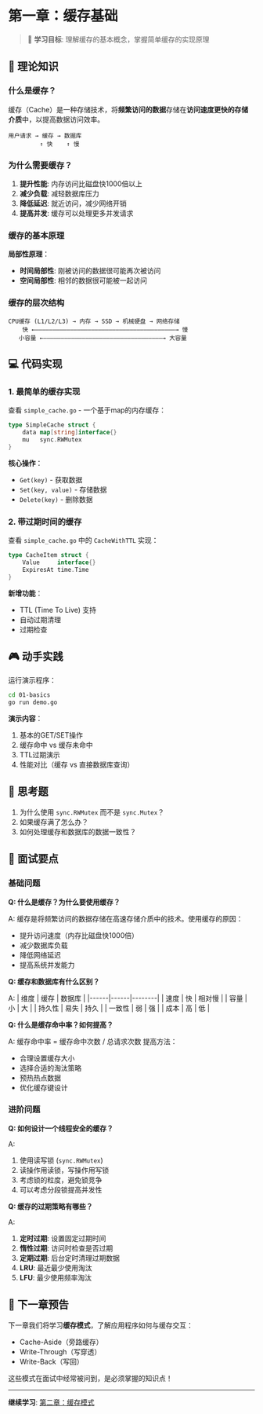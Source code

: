 # 第一章：缓存基础

> 🎯 **学习目标**: 理解缓存的基本概念，掌握简单缓存的实现原理

## 📖 理论知识

### 什么是缓存？

缓存（Cache）是一种存储技术，将**频繁访问的数据**存储在**访问速度更快的存储介质**中，以提高数据访问效率。

```
用户请求 → 缓存 → 数据库
         ↑ 快    ↑ 慢
```

### 为什么需要缓存？

1. **提升性能**: 内存访问比磁盘快1000倍以上
2. **减少负载**: 减轻数据库压力
3. **降低延迟**: 就近访问，减少网络开销
4. **提高并发**: 缓存可以处理更多并发请求

### 缓存的基本原理

**局部性原理**：
- **时间局部性**: 刚被访问的数据很可能再次被访问
- **空间局部性**: 相邻的数据很可能被一起访问

### 缓存的层次结构

```
CPU缓存 (L1/L2/L3) → 内存 → SSD → 机械硬盘 → 网络存储
    快 ←————————————————————————————————————————→ 慢
   小容量 ←——————————————————————————————————→ 大容量
```

## 💻 代码实现

### 1. 最简单的缓存实现

查看 `simple_cache.go` - 一个基于map的内存缓存：

```go
type SimpleCache struct {
    data map[string]interface{}
    mu   sync.RWMutex
}
```

**核心操作**：
- `Get(key)` - 获取数据
- `Set(key, value)` - 存储数据  
- `Delete(key)` - 删除数据

### 2. 带过期时间的缓存

查看 `simple_cache.go` 中的 `CacheWithTTL` 实现：

```go
type CacheItem struct {
    Value     interface{}
    ExpiresAt time.Time
}
```

**新增功能**：
- TTL (Time To Live) 支持
- 自动过期清理
- 过期检查

## 🎮 动手实践

运行演示程序：

```bash
cd 01-basics
go run demo.go
```

**演示内容**：
1. 基本的GET/SET操作
2. 缓存命中 vs 缓存未命中
3. TTL过期演示
4. 性能对比（缓存 vs 直接数据库查询）

## 🤔 思考题

1. 为什么使用 `sync.RWMutex` 而不是 `sync.Mutex`？
2. 如果缓存满了怎么办？
3. 如何处理缓存和数据库的数据一致性？

## 📝 面试要点

### 基础问题

**Q: 什么是缓存？为什么要使用缓存？**

A: 缓存是将频繁访问的数据存储在高速存储介质中的技术。使用缓存的原因：
- 提升访问速度（内存比磁盘快1000倍）
- 减少数据库负载
- 降低网络延迟
- 提高系统并发能力

**Q: 缓存和数据库有什么区别？**

A: 
| 维度 | 缓存 | 数据库 |
|------|------|--------|
| 速度 | 快 | 相对慢 |
| 容量 | 小 | 大 |
| 持久性 | 易失 | 持久 |
| 一致性 | 弱 | 强 |
| 成本 | 高 | 低 |

**Q: 什么是缓存命中率？如何提高？**

A: 缓存命中率 = 缓存命中次数 / 总请求次数
提高方法：
- 合理设置缓存大小
- 选择合适的淘汰策略
- 预热热点数据
- 优化缓存键设计

### 进阶问题

**Q: 如何设计一个线程安全的缓存？**

A: 
1. 使用读写锁 (`sync.RWMutex`)
2. 读操作用读锁，写操作用写锁
3. 考虑锁的粒度，避免锁竞争
4. 可以考虑分段锁提高并发性

**Q: 缓存的过期策略有哪些？**

A:
1. **定时过期**: 设置固定过期时间
2. **惰性过期**: 访问时检查是否过期
3. **定期过期**: 后台定时清理过期数据
4. **LRU**: 最近最少使用淘汰
5. **LFU**: 最少使用频率淘汰

## 🔗 下一章预告

下一章我们将学习**缓存模式**，了解应用程序如何与缓存交互：
- Cache-Aside（旁路缓存）
- Write-Through（写穿透）
- Write-Back（写回）

这些模式在面试中经常被问到，是必须掌握的知识点！

---

**继续学习**: [第二章：缓存模式](../02-patterns/)
